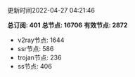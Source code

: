 更新时间2022-04-27 04:21:46

**总订阅: 401**
**总节点: 16706**
**有效节点: 2872**
- v2ray节点: 1644
- ssr节点: 586
- trojan节点: 236
- ss节点: 406
